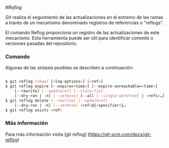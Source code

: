 #_Reflog_

Git realiza el seguimiento de las actualizaciones en el extremo de las ramas a través de un mecanismo denominado registros de referencias o "reflogs". 

El comando Reflog proporciona un registro de las actualizaciones de este mecanismo. Esta herramienta puede ser útil para identificar commits o versiones pasadas del repositorio.

### Comando

Algunas de las sintaxis posibles se describen a continuación:

```sh

$ git reflog [show] [<log-options>] [<ref>]
$ git reflog expire [--expire=<time>] [--expire-unreachable=<time>]
	[--rewrite] [--updateref] [--stale-fix]
	[--dry-run | -n] [--verbose] [--all [--single-worktree] | <refs>…​]
$ git reflog delete [--rewrite] [--updateref]
	[--dry-run | -n] [--verbose] <ref>@{<specifier>}…​
$ git reflog exists <ref>

```

### Más información

  Para más información visita [git reflog] (https://git-scm.com/docs/git-reflog)

